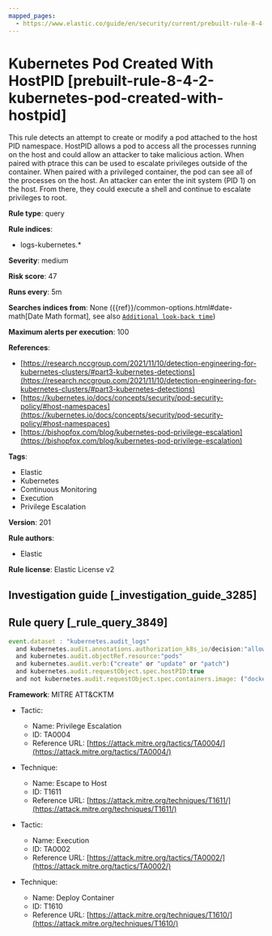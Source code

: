 ```yaml
---
mapped_pages:
  - https://www.elastic.co/guide/en/security/current/prebuilt-rule-8-4-2-kubernetes-pod-created-with-hostpid.html
---
```


# Kubernetes Pod Created With HostPID [prebuilt-rule-8-4-2-kubernetes-pod-created-with-hostpid]

This rule detects an attempt to create or modify a pod attached to the host PID namespace. HostPID allows a pod to access all the processes running on the host and could allow an attacker to take malicious action. When paired with ptrace this can be used to escalate privileges outside of the container. When paired with a privileged container, the pod can see all of the processes on the host. An attacker can enter the init system (PID 1) on the host. From there, they could execute a shell and continue to escalate privileges to root.

**Rule type**: query

**Rule indices**:

* logs-kubernetes.*

**Severity**: medium

**Risk score**: 47

**Runs every**: 5m

**Searches indices from**: None ({{ref}}/common-options.html#date-math[Date Math format], see also [`Additional look-back time`](docs-content://solutions/security/detect-and-alert/create-detection-rule.md#rule-schedule))

**Maximum alerts per execution**: 100

**References**:

* [https://research.nccgroup.com/2021/11/10/detection-engineering-for-kubernetes-clusters/#part3-kubernetes-detections](https://research.nccgroup.com/2021/11/10/detection-engineering-for-kubernetes-clusters/#part3-kubernetes-detections)
* [https://kubernetes.io/docs/concepts/security/pod-security-policy/#host-namespaces](https://kubernetes.io/docs/concepts/security/pod-security-policy/#host-namespaces)
* [https://bishopfox.com/blog/kubernetes-pod-privilege-escalation](https://bishopfox.com/blog/kubernetes-pod-privilege-escalation)

**Tags**:

* Elastic
* Kubernetes
* Continuous Monitoring
* Execution
* Privilege Escalation

**Version**: 201

**Rule authors**:

* Elastic

**Rule license**: Elastic License v2

## Investigation guide [_investigation_guide_3285]



## Rule query [_rule_query_3849]

```js
event.dataset : "kubernetes.audit_logs"
  and kubernetes.audit.annotations.authorization_k8s_io/decision:"allow"
  and kubernetes.audit.objectRef.resource:"pods"
  and kubernetes.audit.verb:("create" or "update" or "patch")
  and kubernetes.audit.requestObject.spec.hostPID:true
  and not kubernetes.audit.requestObject.spec.containers.image: ("docker.elastic.co/beats/elastic-agent:8.4.0")
```

**Framework**: MITRE ATT&CKTM

* Tactic:

    * Name: Privilege Escalation
    * ID: TA0004
    * Reference URL: [https://attack.mitre.org/tactics/TA0004/](https://attack.mitre.org/tactics/TA0004/)

* Technique:

    * Name: Escape to Host
    * ID: T1611
    * Reference URL: [https://attack.mitre.org/techniques/T1611/](https://attack.mitre.org/techniques/T1611/)

* Tactic:

    * Name: Execution
    * ID: TA0002
    * Reference URL: [https://attack.mitre.org/tactics/TA0002/](https://attack.mitre.org/tactics/TA0002/)

* Technique:

    * Name: Deploy Container
    * ID: T1610
    * Reference URL: [https://attack.mitre.org/techniques/T1610/](https://attack.mitre.org/techniques/T1610/)



